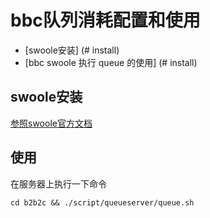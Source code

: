 # bbc队列消耗配置和使用

- [swoole安装] (# install)
- [bbc swoole 执行 queue 的使用] (# install)

## swoole安装
[参照swoole官方文档](http://wiki.swoole.com/wiki/page/6.html)

## 使用

在服务器上执行一下命令

    cd b2b2c && ./script/queueserver/queue.sh

